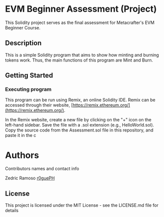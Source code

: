 # EVM Beginner Assessment (Project)

This Solidity project serves as the final assessment for Metacrafter's EVM Beginner Course. 

## Description

This is a simple Solidity program that aims to show how minting and burning tokens work. Thus, the main functions of this program are Mint and Burn.

## Getting Started

### Executing program

This program can be run using Remix, an online Solidity IDE. Remix can be accessed through their website, [https://remix.ethereum.org/](https://remix.ethereum.org/).

In the Remix website, create a new file by clicking on the "+" icon on the left-hand sidebar. Save the file with a .sol extension (e.g., HelloWorld.sol). Copy the source code from the Assessment.sol file in this repository, and paste it in the c

# Authors

Contributors names and contact info

Zedric Ramoso
[r0guePH](https://github.com/r0gueph)


## License

This project is licensed under the MIT License - see the LICENSE.md file for details
